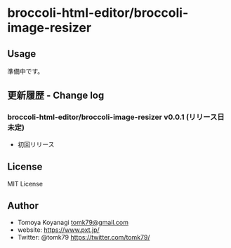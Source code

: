 # broccoli-html-editor/broccoli-image-resizer

## Usage

準備中です。


## 更新履歴 - Change log

### broccoli-html-editor/broccoli-image-resizer v0.0.1 (リリース日未定)

- 初回リリース


## License

MIT License


## Author

- Tomoya Koyanagi <tomk79@gmail.com>
- website: <https://www.pxt.jp/>
- Twitter: @tomk79 <https://twitter.com/tomk79/>
